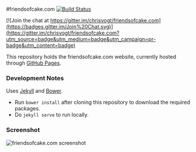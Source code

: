 #friendsofcake.com [![Build Status](https://travis-ci.org/chrisvogt/friendsofcake.com.svg)](https://travis-ci.org/chrisvogt/friendsofcake.com)

[![Join the chat at https://gitter.im/chrisvogt/friendsofcake.com](https://badges.gitter.im/Join%20Chat.svg)](https://gitter.im/chrisvogt/friendsofcake.com?utm_source=badge&utm_medium=badge&utm_campaign=pr-badge&utm_content=badge)

This repository holds the friendsofcake.com website, currently hosted through [GitHub Pages](https://pages.github.com/).

### Development Notes

Uses [Jekyll](https://help.github.com/articles/using-jekyll-with-pages/) and [Bower](http://bower.io/).

- Run `bower install` after cloning this repository to download the required packages.
- Do `jekyll serve` to run locally.

### Screenshot

![friendsofcake.com screenshot](http://i.imgur.com/VfzunlB.gif)
